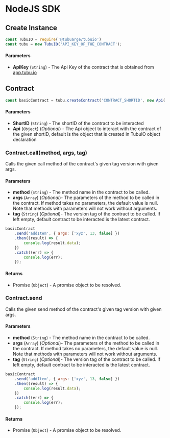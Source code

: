 # NodeJS SDK

## Create Instance

```js
const TubuIO = require('@tubuarge/tubuio')
const tubu = new TubuIO('API_KEY_OF_THE_CONTRACT');
```

#### Parameters

- **ApiKey** (`String`) - The Api Key of the contract that is obtained from [app.tubu.io](https://app.tubu.io)

## Contract

```js
const basicContract = tubu.createContract('CONTRACT_SHORTID', new Api('API_KEY_OF_THE_CONTRACT'));
```

#### Parameters

 - **ShortID** (`String`) - The shortID of the contract to be interacted
 - **Api** (`Object`) (*Optional*) - The Api object to interact with the contract of the given shortID, default is the object that is created in TubuIO object declaration 

### Contract.call(method, args, tag)

Calls the given call method of the contract's given tag version with given args.

#### Parameters

- **method** (`String`) - The method name in the contract to be called.
- **args** (`Array`) (*Optional*)- The parameters of the method to be called in the contract. If method takes no parameters, the default value is null. Note that methods with parameters will not work without arguments.
- **tag** (`String`) (*Optional*)- The version tag of the contract to be called. If left empty, default contract to be interacted is the latest contract.

```js
basicContract
    .send('addItem', { args: ['xyz', 13, false] })
    .then((result) => {
        console.log(result.data);
    })
    .catch((err) => {
        console.log(err);
    });
```
#### Returns
- Promise (`Object`) - A promise object to be resolved.

### Contract.send

Calls the given send method of the contract's given tag version with given args.

#### Parameters
- **method** (`String`) - The method name in the contract to be called.
- **args** (`Array`) (*Optional*)- The parameters of the method to be called in the contract. If method takes no parameters, the default value is null. Note that methods with parameters will not work without arguments.
- **tag** (`String`) (*Optional*)- The version tag of the contract to be called. If left empty, default contract to be interacted is the latest contract.
```js
basicContract
    .send('addItem', { args: ['xyz', 13, false] })
    .then((result) => {
        console.log(result.data);
    })
    .catch((err) => {
        console.log(err);
    });
```
#### Returns
- Promise (`Object`) - A promise object to be resolved.